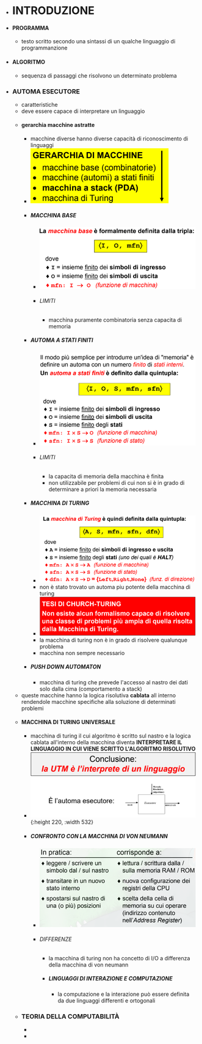 - # INTRODUZIONE
- #### PROGRAMMA
	- testo scritto secondo una sintassi di un qualche linguaggio di programmanzione
- #### ALGORITMO
	- sequenza di passaggi che risolvono un determinato problema
- ### AUTOMA ESECUTORE
	- caratteristiche
	- deve essere capace di interpretare un linguaggio
	- #### gerarchia macchine astratte
		- macchine diverse hanno diverse capacità di riconoscimento di linguaggi
		- ![image.png](../assets/image_1679941594317_0.png)
		- ##### MACCHINA BASE
			- ![image.png](../assets/image_1679940207019_0.png)
			- ###### LIMITI
				- macchina puramente combinatoria senza capacita di memoria
		- ##### AUTOMA A STATI FINITI
			- ![image.png](../assets/image_1679940326900_0.png)
			- ###### LIMITI
				- la capacita di memoria della macchina è finita
				- non utilizzabile per problemi di cui non si è in grado di determinare a priori la memoria necessaria
		- ##### MACCHINA DI TURING
			- ![image.png](../assets/image_1679940569395_0.png)
			- non è stato trovato un automa piu potente della macchina di turing
			- ![image.png](../assets/image_1679941476625_0.png)
			- la macchina di turing non è in grado di risolvere qualunque problema
			- macchina non sempre necessario
		- ##### PUSH DOWN AUTOMATON
			- macchina di turing che prevede l'accesso al nastro dei dati solo dalla cima (comportamento a stack)
	- queste macchine hanno la logica risolutiva **cablata** all interno rendendole macchine specifiche alla soluzione di determinati problemi
	- #### MACCHINA DI TURING UNIVERSALE
		- macchina di turing il cui algoritmo è scritto sul nastro e la logica cablata all'interno della macchina diventa **INTERPRETARE IL LINGUAGGIO IN CUI VIENE SCRITTO L'ALGORITMO RISOLUTIVO**
		- ![image.png](../assets/image_1679941933777_0.png){:height 220, :width 532}
		- ##### CONFRONTO CON LA MACCHINA DI VON NEUMANN
			- ![image.png](../assets/image_1679941993517_0.png)
			- ###### DIFFERENZE
				- la macchina di turing non ha concetto di I/O a differenza della macchina di von neumann
				- ##### LINGUAGGI DI INTERAZIONE E COMPUTAZIONE
					- la computazione e la interazione può essere definita da due linguaggi differenti e ortogonali
	- ### TEORIA DELLA COMPUTABILITÀ
		-
		-